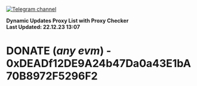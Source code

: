 [![Telegram channel](https://img.shields.io/endpoint?url=https://runkit.io/damiankrawczyk/telegram-badge/branches/master?url=https://t.me/n4z4v0d)](https://t.me/n4z4v0d) 

**Dynamic Updates Proxy List with Proxy Checker**  
**Last Updated: 22.12.23 13:07**

# DONATE (_any evm_) - 0xDEADf12DE9A24b47Da0a43E1bA70B8972F5296F2
